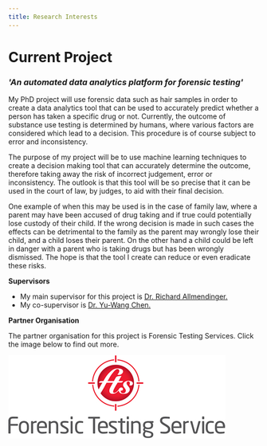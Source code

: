 ```yaml
---
title: Research Interests
---
```

<!--Page theme shown in _config.yml file as 'Jekyll Minimal' theme by GitHub user OrderedList (https://github.com/orderedlist/minimal). All content below is my work.-->

<!--Page header-->
# Current Project

<!--Project title header in italics-->
### *'An automated data analytics platform for forensic testing'*

My PhD project will use forensic data such as hair samples in order to create a data analytics tool that can be used to accurately predict
whether a person has taken a specific drug or not. Currently, the outcome of substance use testing is determined by humans, where various 
factors are considered which lead to a decision. This procedure is of course subject to error and inconsistency. 

The purpose of my project will be to use machine learning techniques to create a decision making tool that can accurately determine the 
outcome, therefore taking away the risk of incorrect judgement, error or inconsistency. The outlook is that this tool will be so precise
that it can be used in the court of law, by judges, to aid with their final decision. 

One example of when this may be used is in the case of family law, where a parent may have been accused of drug taking and if true could 
potentially lose custody of their child. If the wrong decision is made in such cases the effects can be detrimental to the family as 
the parent may wrongly lose their child, and a child loses their parent. On the other hand a child could be left in danger with a parent
who is taking drugs but has been wrongly dismissed. The hope is that the tool I create can reduce or even eradicate these risks.

<!--Supervisors in bold-->
**Supervisors**

<!--Links to supervisors university webpages-->
- My main supervisor for this project is [Dr. Richard Allmendinger.](https://www.research.manchester.ac.uk/portal/richard.allmendinger.html)
- My co-supervisor is [Dr. Yu-Wang Chen.](https://www.research.manchester.ac.uk/portal/yu-wang.chen.html)

<!--Partner organisation in bold-->
**Partner Organisation**

The partner organisation for this project is Forensic Testing Services. Click the image below to find out more.

<!-- FTS logo with link to website -->
<a href="https://www.forensic-testing.co.uk/"><img src="https://raw.githubusercontent.com/lkelly36/lkelly36.github.io/master/ftslogo.jpg" 
  alt="FTS Website"
  border="0" /></a>
